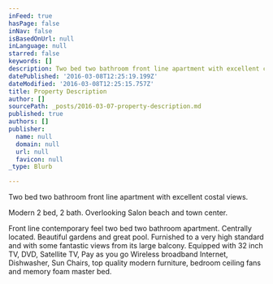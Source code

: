 ```yaml
---
inFeed: true
hasPage: false
inNav: false
isBasedOnUrl: null
inLanguage: null
starred: false
keywords: []
description: Two bed two bathroom front line apartment with excellent costal views.
datePublished: '2016-03-08T12:25:19.199Z'
dateModified: '2016-03-08T12:25:15.757Z'
title: Property Description
author: []
sourcePath: _posts/2016-03-07-property-description.md
published: true
authors: []
publisher:
  name: null
  domain: null
  url: null
  favicon: null
_type: Blurb

---
```

Two bed two bathroom front line apartment with excellent costal views.

Modern 2 bed, 2 bath. Overlooking Salon beach and town center. 

Front line contemporary feel two bed two bathroom apartment. Centrally located. Beautiful gardens and great pool. Furnished to a very high standard and with some fantastic views from its large balcony. Equipped with 32 inch TV, DVD, Satellite TV, Pay as you go Wireless broadband Internet, Dishwasher, Sun Chairs, top quality modern furniture, bedroom ceiling fans and memory foam master bed.